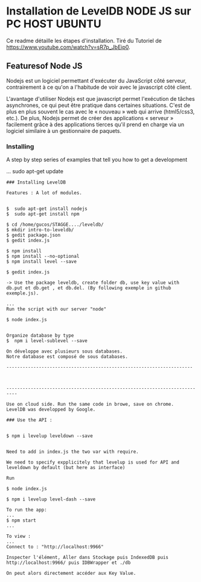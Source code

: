 # Installation de LevelDB NODE JS sur PC HOST UBUNTU

Ce readme détaille les étapes d'installation.
Tiré du Tutoriel de https://www.youtube.com/watch?v=sR7p_JbEip0.

## Featuresof Node JS



Nodejs est un logiciel permettant d'exécuter du JavaScript côté serveur, contrairement à ce qu'on a l'habitude de voir avec le javascript côté client.

L'avantage d'utiliser Nodejs est que javascript permet l'exécution de tâches asynchrones, ce qui peut être pratique dans certaines situations. C'est de plus en plus souvent le cas avec le « nouveau » web qui arrive (html5/css3, etc.).
De plus, Nodejs permet de créer des applications « serveur » facilement grâce à des applications tierces qu'il prend en charge via un logiciel similaire à un gestionnaire de paquets.

 

### Installing

A step by step series of examples that tell you how to get a development

...
sudo apt-get update
```
### Installing LevelDB

Features : A lot of modules.


$  sudo apt-get install nodejs
$  sudo apt-get install npm

$ cd /home/gucos/STAGGE..../leveldb/
$ mkdir intro-to-leveldb/
$ gedit package.json
$ gedit index.js

$ npm install
$ npm install --no-optional
$ npm install level --save

$ gedit index.js

-> Use the package leveldb, create folder db, use key value with db.put et db.get , et db.del. (By following exemple in github exemple.js).

...
Run the script with our server "node"

$ node index.js


Organize database by type
$  npm i level-sublevel --save

On développe avec plusieurs sous databases.
Notre database est composé de sous databases.

---------------------------------------------------------------------



--------------------------------------------------------------------------

Use on cloud side. Run the same code in browe, save on chrome.
LevelDB was developped by Google.

### Use the API :


$ npm i levelup leveldown --save


Need to add in index.js the two var with require.

We need to specify expplicitely that levelup is used for API and leveldown by default (but here as interface)

Run 

$ node index.js

$ npm i levelup level-dash --save

To run the app:
...
$ npm start
... 

To view :
...
Connect to : "http://localhost:9966" 

Inspecter l'élément, Aller dans Stockage puis IndexedDB puis http://localhost:9966/ puis IDBWrapper et ./db

On peut alors directement accéder aux Key Value.

